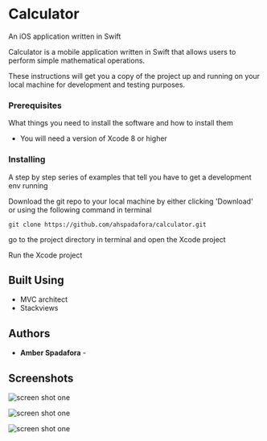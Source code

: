 # Calculator
An iOS application written in Swift

Calculator is a mobile application written in Swift that allows users to perform simple mathematical operations.


These instructions will get you a copy of the project up and running on your local machine for development and testing purposes.

### Prerequisites

What things you need to install the software and how to install them

* You will need a version of Xcode 8 or higher


### Installing

A step by step series of examples that tell you have to get a development env running

Download the git repo to your local machine by either clicking 'Download' or using the following command in terminal

```
git clone https://github.com/ahspadafora/calculator.git
```

go to the project directory in terminal and open the Xcode project 


Run the Xcode project

## Built Using

* MVC architect
* Stackviews

## Authors

* **Amber Spadafora** - 

## Screenshots


![screen shot one](https://user-images.githubusercontent.com/24783196/28995224-780181f0-7998-11e7-971a-7dbf1c3dec63.png "vertical screenshot")

![screen shot one](https://user-images.githubusercontent.com/24783196/28995223-780111f2-7998-11e7-9401-138d2d869242.png "horizontal screenshot")

![screen shot one](https://user-images.githubusercontent.com/24783196/28995234-bd7fb544-7998-11e7-9e3a-29e532710aab.gif "screen recording")
